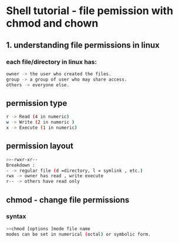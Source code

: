 # Shell tutorial - file pemission with chmod and chown 
## 1. understanding file permissions in linux 
### each file/directory in linux has: 
``` bash 
owner -> the user who created the files.
group -> a group of user who may share access.
others -> everyone else.
```
## permission type 
``` bash 
r -> Read (4 in numeric)
w -> Write (2 in numeric )
x -> Execute (1 in numeric)
```
## permission layout 
```bash 
>>-rwxr-xr--
Breakdown :
- -> regular file (d =directory, l = symlink , etc.)
rwx -> owner has read , write execute 
r-- -> others have read only 
```
## chmod - change file permissions 
### syntax 
```bash
>>chmod [options ]mode file name 
modes can be set in numerical (octal) or symbolic form. 
